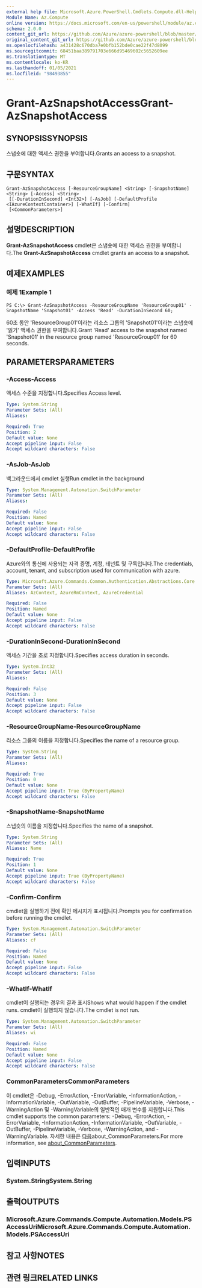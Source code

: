 ```yaml
---
external help file: Microsoft.Azure.PowerShell.Cmdlets.Compute.dll-Help.xml
Module Name: Az.Compute
online version: https://docs.microsoft.com/en-us/powershell/module/az.compute/grant-azsnapshotaccess
schema: 2.0.0
content_git_url: https://github.com/Azure/azure-powershell/blob/master/src/Compute/Compute/help/Grant-AzSnapshotAccess.md
original_content_git_url: https://github.com/Azure/azure-powershell/blob/master/src/Compute/Compute/help/Grant-AzSnapshotAccess.md
ms.openlocfilehash: a431428c670dba7e0bfb152bde0cae22f47d8099
ms.sourcegitcommit: 68451baa389791703e666d95469602c5652609ee
ms.translationtype: MT
ms.contentlocale: ko-KR
ms.lasthandoff: 01/05/2021
ms.locfileid: "98493855"
---
```

# <span data-ttu-id="85c66-101">Grant-AzSnapshotAccess</span><span class="sxs-lookup"><span data-stu-id="85c66-101">Grant-AzSnapshotAccess</span></span>

## <span data-ttu-id="85c66-102">SYNOPSIS</span><span class="sxs-lookup"><span data-stu-id="85c66-102">SYNOPSIS</span></span>
<span data-ttu-id="85c66-103">스냅숏에 대한 액세스 권한을 부여합니다.</span><span class="sxs-lookup"><span data-stu-id="85c66-103">Grants an access to a snapshot.</span></span>

## <span data-ttu-id="85c66-104">구문</span><span class="sxs-lookup"><span data-stu-id="85c66-104">SYNTAX</span></span>

```
Grant-AzSnapshotAccess [-ResourceGroupName] <String> [-SnapshotName] <String> [-Access] <String>
 [[-DurationInSecond] <Int32>] [-AsJob] [-DefaultProfile <IAzureContextContainer>] [-WhatIf] [-Confirm]
 [<CommonParameters>]
```

## <span data-ttu-id="85c66-105">설명</span><span class="sxs-lookup"><span data-stu-id="85c66-105">DESCRIPTION</span></span>
<span data-ttu-id="85c66-106">**Grant-AzSnapshotAccess** cmdlet은 스냅숏에 대한 액세스 권한을 부여합니다.</span><span class="sxs-lookup"><span data-stu-id="85c66-106">The **Grant-AzSnapshotAccess** cmdlet grants an access to a snapshot.</span></span>

## <span data-ttu-id="85c66-107">예제</span><span class="sxs-lookup"><span data-stu-id="85c66-107">EXAMPLES</span></span>

### <span data-ttu-id="85c66-108">예제 1</span><span class="sxs-lookup"><span data-stu-id="85c66-108">Example 1</span></span>
```
PS C:\> Grant-AzSnapshotAccess -ResourceGroupName 'ResourceGroup01' -SnapshotName 'Snapshot01' -Access 'Read' -DurationInSecond 60;
```

<span data-ttu-id="85c66-109">60초 동안 'ResourceGroup01'이라는 리소스 그룹의 'Snapshot01'이라는 스냅숏에 '읽기' 액세스 권한을 부여합니다.</span><span class="sxs-lookup"><span data-stu-id="85c66-109">Grant 'Read' access to the snapshot named 'Snapshot01' in the resource group named 'ResourceGroup01' for 60 seconds.</span></span>

## <span data-ttu-id="85c66-110">PARAMETERS</span><span class="sxs-lookup"><span data-stu-id="85c66-110">PARAMETERS</span></span>

### <span data-ttu-id="85c66-111">-Access</span><span class="sxs-lookup"><span data-stu-id="85c66-111">-Access</span></span>
<span data-ttu-id="85c66-112">액세스 수준을 지정합니다.</span><span class="sxs-lookup"><span data-stu-id="85c66-112">Specifies Access level.</span></span>

```yaml
Type: System.String
Parameter Sets: (All)
Aliases:

Required: True
Position: 2
Default value: None
Accept pipeline input: False
Accept wildcard characters: False
```

### <span data-ttu-id="85c66-113">-AsJob</span><span class="sxs-lookup"><span data-stu-id="85c66-113">-AsJob</span></span>
<span data-ttu-id="85c66-114">백그라운드에서 cmdlet 실행</span><span class="sxs-lookup"><span data-stu-id="85c66-114">Run cmdlet in the background</span></span>

```yaml
Type: System.Management.Automation.SwitchParameter
Parameter Sets: (All)
Aliases:

Required: False
Position: Named
Default value: None
Accept pipeline input: False
Accept wildcard characters: False
```

### <span data-ttu-id="85c66-115">-DefaultProfile</span><span class="sxs-lookup"><span data-stu-id="85c66-115">-DefaultProfile</span></span>
<span data-ttu-id="85c66-116">Azure와의 통신에 사용되는 자격 증명, 계정, 테넌트 및 구독입니다.</span><span class="sxs-lookup"><span data-stu-id="85c66-116">The credentials, account, tenant, and subscription used for communication with azure.</span></span>

```yaml
Type: Microsoft.Azure.Commands.Common.Authentication.Abstractions.Core.IAzureContextContainer
Parameter Sets: (All)
Aliases: AzContext, AzureRmContext, AzureCredential

Required: False
Position: Named
Default value: None
Accept pipeline input: False
Accept wildcard characters: False
```

### <span data-ttu-id="85c66-117">-DurationInSecond</span><span class="sxs-lookup"><span data-stu-id="85c66-117">-DurationInSecond</span></span>
<span data-ttu-id="85c66-118">액세스 기간을 초로 지정합니다.</span><span class="sxs-lookup"><span data-stu-id="85c66-118">Specifies access duration in seconds.</span></span>

```yaml
Type: System.Int32
Parameter Sets: (All)
Aliases:

Required: False
Position: 3
Default value: None
Accept pipeline input: False
Accept wildcard characters: False
```

### <span data-ttu-id="85c66-119">-ResourceGroupName</span><span class="sxs-lookup"><span data-stu-id="85c66-119">-ResourceGroupName</span></span>
<span data-ttu-id="85c66-120">리소스 그룹의 이름을 지정합니다.</span><span class="sxs-lookup"><span data-stu-id="85c66-120">Specifies the name of a resource group.</span></span>

```yaml
Type: System.String
Parameter Sets: (All)
Aliases:

Required: True
Position: 0
Default value: None
Accept pipeline input: True (ByPropertyName)
Accept wildcard characters: False
```

### <span data-ttu-id="85c66-121">-SnapshotName</span><span class="sxs-lookup"><span data-stu-id="85c66-121">-SnapshotName</span></span>
<span data-ttu-id="85c66-122">스냅숏의 이름을 지정합니다.</span><span class="sxs-lookup"><span data-stu-id="85c66-122">Specifies the name of a snapshot.</span></span>

```yaml
Type: System.String
Parameter Sets: (All)
Aliases: Name

Required: True
Position: 1
Default value: None
Accept pipeline input: True (ByPropertyName)
Accept wildcard characters: False
```

### <span data-ttu-id="85c66-123">-Confirm</span><span class="sxs-lookup"><span data-stu-id="85c66-123">-Confirm</span></span>
<span data-ttu-id="85c66-124">cmdlet을 실행하기 전에 확인 메시지가 표시됩니다.</span><span class="sxs-lookup"><span data-stu-id="85c66-124">Prompts you for confirmation before running the cmdlet.</span></span>

```yaml
Type: System.Management.Automation.SwitchParameter
Parameter Sets: (All)
Aliases: cf

Required: False
Position: Named
Default value: None
Accept pipeline input: False
Accept wildcard characters: False
```

### <span data-ttu-id="85c66-125">-WhatIf</span><span class="sxs-lookup"><span data-stu-id="85c66-125">-WhatIf</span></span>
<span data-ttu-id="85c66-126">cmdlet이 실행되는 경우의 결과 표시</span><span class="sxs-lookup"><span data-stu-id="85c66-126">Shows what would happen if the cmdlet runs.</span></span> <span data-ttu-id="85c66-127">cmdlet이 실행되지 않습니다.</span><span class="sxs-lookup"><span data-stu-id="85c66-127">The cmdlet is not run.</span></span>

```yaml
Type: System.Management.Automation.SwitchParameter
Parameter Sets: (All)
Aliases: wi

Required: False
Position: Named
Default value: None
Accept pipeline input: False
Accept wildcard characters: False
```

### <span data-ttu-id="85c66-128">CommonParameters</span><span class="sxs-lookup"><span data-stu-id="85c66-128">CommonParameters</span></span>
<span data-ttu-id="85c66-129">이 cmdlet은 -Debug, -ErrorAction, -ErrorVariable, -InformationAction, -InformationVariable, -OutVariable, -OutBuffer, -PipelineVariable, -Verbose, -WarningAction 및 -WarningVariable의 일반적인 매개 변수를 지원합니다.</span><span class="sxs-lookup"><span data-stu-id="85c66-129">This cmdlet supports the common parameters: -Debug, -ErrorAction, -ErrorVariable, -InformationAction, -InformationVariable, -OutVariable, -OutBuffer, -PipelineVariable, -Verbose, -WarningAction, and -WarningVariable.</span></span> <span data-ttu-id="85c66-130">자세한 내용은 [다음](http://go.microsoft.com/fwlink/?LinkID=113216)about_CommonParameters.</span><span class="sxs-lookup"><span data-stu-id="85c66-130">For more information, see [about_CommonParameters](http://go.microsoft.com/fwlink/?LinkID=113216).</span></span>

## <span data-ttu-id="85c66-131">입력</span><span class="sxs-lookup"><span data-stu-id="85c66-131">INPUTS</span></span>

### <span data-ttu-id="85c66-132">System.String</span><span class="sxs-lookup"><span data-stu-id="85c66-132">System.String</span></span>

## <span data-ttu-id="85c66-133">출력</span><span class="sxs-lookup"><span data-stu-id="85c66-133">OUTPUTS</span></span>

### <span data-ttu-id="85c66-134">Microsoft.Azure.Commands.Compute.Automation.Models.PSAccessUri</span><span class="sxs-lookup"><span data-stu-id="85c66-134">Microsoft.Azure.Commands.Compute.Automation.Models.PSAccessUri</span></span>

## <span data-ttu-id="85c66-135">참고 사항</span><span class="sxs-lookup"><span data-stu-id="85c66-135">NOTES</span></span>

## <span data-ttu-id="85c66-136">관련 링크</span><span class="sxs-lookup"><span data-stu-id="85c66-136">RELATED LINKS</span></span>
